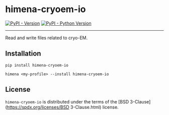 # himena-cryoem-io

[![PyPI - Version](https://img.shields.io/pypi/v/himena-cryoem-io.svg)](https://pypi.org/project/himena-cryoem-io)
[![PyPI - Python Version](https://img.shields.io/pypi/pyversions/himena-cryoem-io.svg)](https://pypi.org/project/himena-cryoem-io)

-----

Read and write files related to cryo-EM.

## Installation

```console
pip install himena-cryoem-io
```

```console
himena <my-profile> --install himena-cryoem-io
```

## License

`himena-cryoem-io` is distributed under the terms of the [BSD 3-Clause](https://spdx.org/licenses/BSD 3-Clause.html) license.
